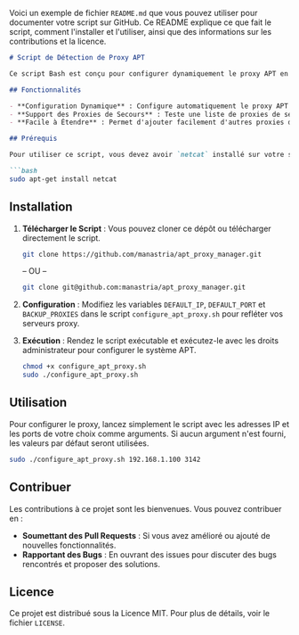 Voici un exemple de fichier `README.md` que vous pouvez utiliser pour documenter votre script sur GitHub. Ce README explique ce que fait le script, comment l'installer et l'utiliser, ainsi que des informations sur les contributions et la licence.

```markdown
# Script de Détection de Proxy APT

Ce script Bash est conçu pour configurer dynamiquement le proxy APT en vérifiant la disponibilité d'un serveur proxy principal et en se repliant sur des serveurs proxy de secours si nécessaire. Si aucun proxy n'est disponible, le script configure APT pour se connecter directement aux miroirs sans utiliser de proxy.

## Fonctionnalités

- **Configuration Dynamique** : Configure automatiquement le proxy APT en utilisant le script de détection qui teste la disponibilité des serveurs proxy.
- **Support des Proxies de Secours** : Teste une liste de proxies de secours avant de passer en mode direct.
- **Facile à Étendre** : Permet d'ajouter facilement d'autres proxies de secours.

## Prérequis

Pour utiliser ce script, vous devez avoir `netcat` installé sur votre système. Vous pouvez l'installer via votre gestionnaire de paquets, par exemple :

```bash
sudo apt-get install netcat
```

## Installation

1. **Télécharger le Script** :
   Vous pouvez cloner ce dépôt ou télécharger directement le script.

   ```bash
   git clone https://github.com/manastria/apt_proxy_manager.git
   ```

   – OU –

    ```bash
    git clone git@github.com:manastria/apt_proxy_manager.git
    ```

2. **Configuration** :
   Modifiez les variables `DEFAULT_IP`, `DEFAULT_PORT` et `BACKUP_PROXIES` dans le script `configure_apt_proxy.sh` pour refléter vos serveurs proxy.

3. **Exécution** :
   Rendez le script exécutable et exécutez-le avec les droits administrateur pour configurer le système APT.

   ```bash
   chmod +x configure_apt_proxy.sh
   sudo ./configure_apt_proxy.sh
   ```

## Utilisation

Pour configurer le proxy, lancez simplement le script avec les adresses IP et les ports de votre choix comme arguments. Si aucun argument n'est fourni, les valeurs par défaut seront utilisées.

```bash
sudo ./configure_apt_proxy.sh 192.168.1.100 3142
```

## Contribuer

Les contributions à ce projet sont les bienvenues. Vous pouvez contribuer en :

- **Soumettant des Pull Requests** : Si vous avez amélioré ou ajouté de nouvelles fonctionnalités.
- **Rapportant des Bugs** : En ouvrant des issues pour discuter des bugs rencontrés et proposer des solutions.

## Licence

Ce projet est distribué sous la Licence MIT. Pour plus de détails, voir le fichier `LICENSE`.





